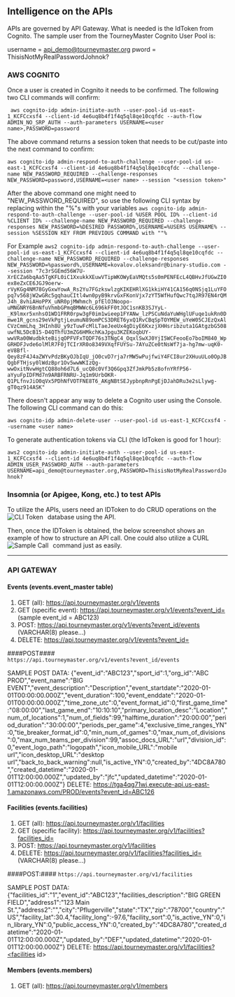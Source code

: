 ## Intelligence on the APIs

APIs are governed by API Gateway. What is needed is the IdToken from Cognito. The sample user from the TourneyMaster Cognito User Pool is:

username = api_demo@tourneymaster.org
pword = ThisisNotMyRealPasswordJohnok?

### AWS COGNITO

Once a user is created in Cognito it needs to be confirmed. The following two CLI commands will confirm:

```` aws cognito-idp admin-initiate-auth --user-pool-id us-east-1_KCFCcxsf4 --client-id 4e6uq8b4f1f4q5ql8qe10cqfdc --auth-flow ADMIN_NO_SRP_AUTH --auth-parameters USERNAME=<user name>,PASSWORD=password````


The above command returns a session token that needs to be cut/paste into the next command to confirm:

````aws cognito-idp admin-respond-to-auth-challenge --user-pool-id us-east-1_KCFCcxsf4 --client-id 4e6uq8b4f1f4q5ql8qe10cqfdc --challenge-name NEW_PASSWORD_REQUIRED --challenge-responses NEW_PASSWORD=password,USERNAME=<user name> --session "<session token>"````

After the above command one might need to "NEW_PASSWORD_REQUIRED", so use the following CLI syntax by replacing within the "%"s with your variables
````aws cognito-idp admin-respond-to-auth-challenge --user-pool-id %USER POOL ID% --client-id %CLIENT ID% --challenge-name NEW_PASSWORD_REQUIRED --challenge-responses NEW_PASSWORD=%DESIRED PASSWORD%,USERNAME=%USERS USERNAME% --session %SESSION KEY FROM PREVIOUS COMMAND with ""%````

For Example
````aws2 cognito-idp admin-respond-to-auth-challenge --user-pool-id us-east-1_KCFCcxsf4 --client-id 4e6uq8b4f1f4q5ql8qe10cqfdc --challenge-name NEW_PASSWORD_REQUIRED --challenge-responses NEW_PASSWORD=%password%,USERNAME=kovalov.oleksandr@binary-studio.com --session "7c3rSGEmd56W7U-XrECZa6bqAa5TgKFL0iC1XxukkXEuwVTipWKOWyEaVMQts5s0mPENFEcL4QBHvJfUGwZI0ex8eZxCE6JGJ9oerw-rVyKGg4NM78GyGxwYowA_Rs2Yu7FGzkswlzgKIKEHRlXG1kkiHY41CA156q0NSjq1LuYFOpq7v568jW2wGRc5gqhauCItl4wn0pyB9krvGxFKonVjx7zYT5WfHufQwc7tqJR97EN4rQMJ4h_8vhiAHoPPX_uNR0pjMWhmch_pfElO3Noopo-uMNGNRY6BnNfuVhmbGPmqBMWWc6L696kFF0tJOC1snKB3SJYyL-_K9lmxr5xnhsO1WD1FRR0rpw3gF0im1wieep1FYANw_lzPSCuNdaYuWHglUFuqe1ukRn0Dmwe1R_gcns29eVkPgtjLeumuN89omPCS3DRET6yxQ1RvCBqSpTOYMEW_uYeW05CJEzQxAlCVzCmmLhq_3HInh8U_y9zTuwFcMlLTaeJeeUx4gDiyE6KxzjXHHsribzuta1GAtgzbG508uwfNL5DcB15-D4QThfU3mZG6HMkchKaJpgu3KZEKoqbUY-wwVRa00WudbkteBijqOPFVFxTQDF76s3TNgC4_OqxlSwXJ0YjI5WCFeooEo7boIM840_WpGRHDFJvde6olMlR7F0jTCIrXR0o8349VXqfFUYSu-7AYuZCe0tNsWf7ja-hg7mw-uqK0-eV8Bfl-Qey8zF4J4aZWYvPdzBKyOJbIqU_jO0cvD7rja7rMW5wPujfwiY4FCI8ur2XHuuULo0OpJBQgbFTHjsy0lWdzBpr1Ov5wwWKIzQg-wwOxitNvwHgtCQ88oh6d7L6_ucQ8c0Vf3Q6Gpq3ZfJmkPb5z8ofnYRfP56-aYyuFpIDFMd7n9ARBFRNRU-Jq1m9UrbOKR-Q1PLfnvJiO0qVx5PDhNfVOTFNE8T6_AKgNBtSEJypbnpRnPgEjDJahDRu3e2sLlywg-gT0qz914ASK"````

There doesn't appear any way to delete a Cognito user using the Console. The following CLI command can do this:

````aws cognito-idp admin-delete-user --user-pool-id us-east-1_KCFCcxsf4 --username <user name>````

To generate authentication tokens via CLI (the IdToken is good for 1 hour):

````aws2 cognito-idp admin-initiate-auth --user-pool-id us-east-1_KCFCcxsf4 --client-id 4e6uq8b4f1f4q5ql8qe10cqfdc --auth-flow ADMIN_USER_PASSWORD_AUTH --auth-parameters USERNAME=api_demo@tourneymaster.org,PASSWORD=ThisisNotMyRealPasswordJohnok?````

### Insomnia (or Apigee, Kong, etc.) to test APIs
To utilize the APIs, users need an IDToken to do CRUD operations on the database using the API.
<img src="https://miscellaneous312.s3.amazonaws.com/CLI+to+get+IDToken.png"
     alt="CLI Token"
     style="float: left; margin-right: 10px;" />

Then, once the IDToken is obtained, the below screenshot shows an example of how to structure an API call. One could also utilize a CURL command just as easily. 
<img src="https://miscellaneous312.s3.amazonaws.com/Sample+Insomnia+call+to+GET+event_master+API.png"
     alt="Sample Call"
     style="float: left; margin-right: 10px;" />
____

### API GATEWAY
#### Events (events.event_master table)
1. GET (all): https://api.tourneymaster.org/v1/events
1. GET (specific event): https://api.tourneymaster.org/v1/events?event_id=<event id>  (sample event_id = ABC123)
1. POST: https://api.tourneymaster.org/v1/events?event_id/events (VARCHAR(8) please...)
1. DELETE: https://api.tourneymaster.org/v1/events?event_id=<event id> 

####POST####  
`https://api.tourneymaster.org/v1/events?event_id/events`

SAMPLE POST DATA: {"event_id":"ABC123","sport_id":1,"org_id":"ABC PROD","event_name":"BIG EVENT","event_description":"Description","event_startdate":"2020-01-01T00:00:00.000Z","event_duration":100,"event_enddate":"2020-01-01T00:00:00.000Z","time_zone_utc":0,"event_format_id":0,"first_game_time":"08:00:00","last_game_end":"10:10:10","primary_location_desc":"Location","num_of_locations":1,"num_of_fields":99,"halftime_duration":"20:00:00","period_duration":"30:00:00","periods_per_game":4,"exclusive_time_ranges_YN":0,"tie_breaker_format_id":0,"min_num_of_games":0,"max_num_of_divisions":0,"max_num_teams_per_division":99,"assoc_docs_URL":"url","division_id":0,"event_logo_path":"logopath","icon_mobile_URL":"mobile url","icon_desktop_URL":"desktop url","back_to_back_warning":null,"is_active_YN":0,"created_by":"4DC8A780","created_datetime":"2020-01-01T12:00:00.000Z","updated_by":"jfc","updated_datetime":"2020-01-01T12:00:00.000Z"}
DELETE: https://tga4qg71wj.execute-api.us-east-1.amazonaws.com/PROD/events?event_id=ABC126

#### Facilities (events.facilities)
1. GET (all): https://api.tourneymaster.org/v1/facilities
1. GET (specific facility): https://api.tourneymaster.org/v1/facilities?facilities_id=<facilities id>
1. POST: https://api.tourneymaster.org/v1/facilities
1. DELETE: https://api.tourneymaster.org/v1/facilities?facilities_id=<facilities id> (VARCHAR(8) please...)
  
####POST:####
`https://api.tourneymaster.org/v1/facilities`

SAMPLE POST DATA: {"facilities_id":"1","event_id":"ABC123","facilities_description":"BIG GREEN FIELD","address1":"123 Main St.","address2":"","city":"Pflugerville","state":"TX","zip":"78700","country":"US","facility_lat":30.4,"facility_long":-97.6,"facility_sort":0,"is_active_YN":0,"in_library_YN":0,"public_access_YN":0,"created_by":"4DC8A780","created_datetime":"2020-01-01T12:00:00.000Z","updated_by":"DEF","updated_datetime":"2020-01-01T12:00:00.000Z"}
DELETE: https://api.tourneymaster.org/v1/facilities?<facilities id>
  
#### Members (events.members)
1. GET (all): https://api.tourneymaster.org/v1/members
